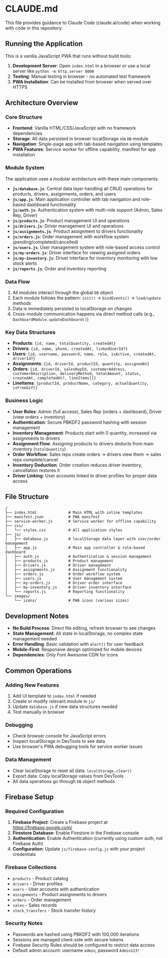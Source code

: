 # CLAUDE.md

This file provides guidance to Claude Code (claude.ai/code) when working with code in this repository.

## Running the Application

This is a vanilla JavaScript PWA that runs without build tools:

1. **Development Server**: Open `index.html` in a browser or use a local server like `python -m http.server 8000`
2. **Testing**: Manual testing in browser - no automated test framework
3. **PWA Installation**: Can be installed from browser when served over HTTPS

## Architecture Overview

### Core Structure
- **Frontend**: Vanilla HTML/CSS/JavaScript with no framework dependencies
- **Storage**: All data persisted in browser localStorage via `DB` module
- **Navigation**: Single-page app with tab-based navigation using templates
- **PWA Features**: Service worker for offline capability, manifest for app installation

### Module System
The application uses a modular architecture with these main components:

- **`js/database.js`**: Central data layer handling all CRUD operations for products, drivers, assignments, orders, and users
- **`js/app.js`**: Main application controller with tab navigation and role-based dashboard functionality
- **`js/auth.js`**: Authentication system with multi-role support (Admin, Sales Rep, Driver)
- **`js/products.js`**: Product management UI and operations
- **`js/drivers.js`**: Driver management UI and operations  
- **`js/assignments.js`**: Product assignment to drivers functionality
- **`js/orders.js`**: Order management with workflow system (pending/completed/cancelled)
- **`js/users.js`**: User management system with role-based access control
- **`js/my-orders.js`**: Driver interface for viewing assigned orders
- **`js/my-inventory.js`**: Driver interface for inventory monitoring with low stock alerts
- **`js/reports.js`**: Order and inventory reporting

### Data Flow
1. All modules interact through the global `DB` object
2. Each module follows the pattern: `init()` → `bindEvents()` → `load/update` methods
3. Data is immediately persisted to localStorage on changes
4. Cross-module communication happens via direct method calls (e.g., `DashboardModule.updateDashboard()`)

### Key Data Structures
- **Products**: `{id, name, totalQuantity, createdAt}`
- **Drivers**: `{id, name, phone, createdAt, linkedUserId?}`
- **Users**: `{id, username, password, name, role, isActive, createdAt, driverId?}`
- **Assignments**: `{id, driverId, productId, quantity, assignedAt}`
- **Orders**: `{id, driverId, salesRepId, customerAddress, customerDescription, deliveryMethod, totalAmount, status, createdAt, completedAt?, lineItems[]}`
- **LineItems**: `{productId, productName, category, actualQuantity, isFreeGift}`

### Business Logic
- **User Roles**: Admin (full access), Sales Rep (orders + dashboard), Driver (view orders + inventory)
- **Authentication**: Secure PBKDF2 password hashing with session management
- **Inventory Management**: Products start with 0 quantity, increased via assignments to drivers
- **Assignment Flow**: Assigning products to drivers deducts from main inventory (`totalQuantity`)
- **Order Workflow**: Sales reps create orders → drivers view them → sales reps complete/cancel
- **Inventory Deduction**: Order creation reduces driver inventory, cancellation restores it
- **Driver Linking**: User accounts linked to driver profiles for proper data access

## File Structure

```
/
├── index.html              # Main HTML with inline templates
├── manifest.json           # PWA manifest
├── service-worker.js       # Service worker for offline capability
├── css/
│   └── styles.css          # All application styles
├── js/
│   ├── database.js         # localStorage data layer with user/order management
│   ├── app.js              # Main app controller & role-based dashboard
│   ├── auth.js             # Authentication & session management
│   ├── products.js         # Product management
│   ├── drivers.js          # Driver management
│   ├── assignments.js      # Assignment functionality
│   ├── orders.js           # Order workflow system
│   ├── users.js            # User management system
│   ├── my-orders.js        # Driver order interface
│   ├── my-inventory.js     # Driver inventory interface
│   └── reports.js          # Reporting functionality
└── images/
    └── icons/              # PWA icons (various sizes)
```

## Development Notes

- **No Build Process**: Direct file editing, refresh browser to see changes
- **State Management**: All state in localStorage, no complex state management needed
- **Error Handling**: Basic validation with `alert()` for user feedback
- **Mobile-First**: Responsive design optimized for mobile devices
- **Dependencies**: Only Font Awesome CDN for icons

## Common Operations

### Adding New Features
1. Add UI template to `index.html` if needed
2. Create or modify relevant module in `js/`
3. Update `database.js` if new data structures needed
4. Test manually in browser

### Debugging
- Check browser console for JavaScript errors
- Inspect localStorage in DevTools to see data
- Use browser's PWA debugging tools for service worker issues

### Data Management
- Clear localStorage to reset all data: `localStorage.clear()`
- Export data: Copy localStorage values from DevTools
- All data operations go through `DB` object methods

## Firebase Setup

### Required Configuration
1. **Firebase Project**: Create a Firebase project at https://firebase.google.com/
2. **Firestore Database**: Enable Firestore in the Firebase console
3. **Authentication**: Enable Authentication (currently using custom auth, not Firebase Auth)
4. **Configuration**: Update `js/firebase-config.js` with your project credentials

### Firebase Collections
- `products` - Product catalog
- `drivers` - Driver profiles
- `users` - User accounts with authentication
- `assignments` - Product assignments to drivers
- `orders` - Order management
- `sales` - Sales records
- `stock_transfers` - Stock transfer history

### Security Notes
- Passwords are hashed using PBKDF2 with 100,000 iterations
- Sessions are managed client-side with secure tokens
- Firebase Security Rules should be configured to restrict data access
- Default admin account: username `admin`, password `Admin123!`